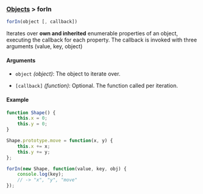 ### [Objects](../) > forIn

```js
forIn(object [, callback])
```

Iterates over **own and inherited** enumerable properties of an object, executing the callback for each property. The callback is invoked with three arguments (value, key, object)

#### Arguments

- `object` _(object)_: The object to iterate over.

- `[callback]` _(function)_: Optional. The function called per iteration.

#### Example
```js
function Shape() {
	this.x = 0;
	this.y = 0;
}

Shape.prototype.move = function(x, y) {
	this.x += x;
	this.y += y;
};

forIn(new Shape, function(value, key, obj) {
	console.log(key);
	// -> "x", "y", "move"
});
```
